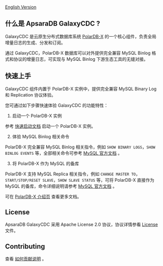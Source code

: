 
[English Version](../../README.md)

## 什么是 ApsaraDB GalaxyCDC ?
GalaxyCDC 是云原生分布式数据库系统 [PolarDB-X](https://github.com/ApsaraDB/galaxysql) 的一个核心组件，负责全局增量日志的生成、分发和订阅。

通过 GalaxyCDC，PolarDB-X 数据库可以对外提供完全兼容 MySQL Binlog 格式和协议的增量日志，可实现与 MySQL Binlog 下游生态工具的无缝对接。

## 快速上手
GalaxyCDC 组件内置于 PolarDB-X 实例中，提供完全兼容 MySQL Binary Log 和 Replication 协议体验。

您可通过如下步骤快速体验 GalaxyCDC 的功能特性：

1. 启动一个 PolarDB-X 实例

参考 [快速启动文档](https://github.com/ApsaraDB/galaxysql#to-quick-start-with-polardb-x) 启动一个 PolarDB-X 实例。
   
2. 体验 MySQL Binlog 相关命令

PolarDB-X 完全兼容 MySQL Binlog 相关指令，例如 `SHOW BINARY LOGS`，`SHOW BINLOG EVENTS` 等，全部相关命令可参考 [MySQL 官方文档](https://dev.mysql.com/doc/refman/8.0/en/binary-log-formats.html) 。
   
3. 将 PolarDB-X 作为 MySQL 的备库

PolarDB-X 支持 MySQL Replica 相关指令，例如 `CHANGE MASTER TO`，`START/STOP/RESET SLAVE`，`SHOW SLAVE STATUS` 等，可将 PolarDB-X 直接作为 MySQL 的备库，命令详细说明请参考 [MySQL 官方文档](https://dev.mysql.com/doc/refman/8.0/en/change-master-to.html) 。
   
可在 [PolarDB-X 介绍页](https://github.com/ApsaraDB/galaxysql#quick-start) 查看更多文档。

## License
ApsaraDB GalaxyCDC 采用 Apache License 2.0 协议，协议详情参看 [License](../../LICENSE) 文件。

## Contributing
查看 [如何贡献说明](https://github.com/ApsaraDB/galaxysql#contributing) 。




